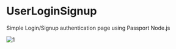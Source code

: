 # UserLoginSignup
Simple Login/Signup authentication page using Passport Node.js


![1](https://user-images.githubusercontent.com/65457463/103219815-bc425680-4944-11eb-8c6c-916a5d90b312.png)
